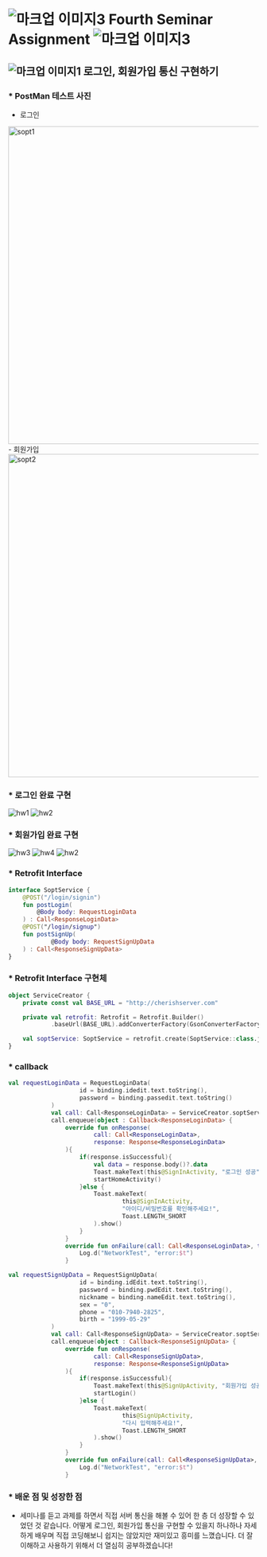# ![마크업 이미지3](https://user-images.githubusercontent.com/80473521/118394517-1e93bd80-b680-11eb-9fb1-a14cb453e3ba.jpg) Fourth Seminar Assignment ![마크업 이미지3](https://user-images.githubusercontent.com/80473521/118394517-1e93bd80-b680-11eb-9fb1-a14cb453e3ba.jpg)


## ![마크업 이미지1](https://user-images.githubusercontent.com/80473521/118394520-1fc4ea80-b680-11eb-9641-df4063f3f257.jpg) 로그인, 회원가입 통신 구현하기

### * PostMan 테스트 사진
- 로그인
<img width="639" alt="sopt1" src="https://user-images.githubusercontent.com/80473521/118395630-530a7800-b686-11eb-95f8-1f14599ab8fc.PNG">
- 회원가입
<img width="650" alt="sopt2" src="https://user-images.githubusercontent.com/80473521/118395632-53a30e80-b686-11eb-95da-1c1a0113e378.PNG">

### * 로그인 완료 구현

![hw1](https://user-images.githubusercontent.com/80473521/118397269-1e9aba00-b68e-11eb-8424-1d2e6a70abaf.jpg)
![hw2](https://user-images.githubusercontent.com/80473521/118397270-1e9aba00-b68e-11eb-9b5b-9f7cfbdc0f59.jpg)


### * 회원가입 완료 구현

![hw3](https://user-images.githubusercontent.com/80473521/118397271-1f335080-b68e-11eb-8d92-e6873ca0d605.jpg)
![hw4](https://user-images.githubusercontent.com/80473521/118397267-1d698d00-b68e-11eb-8b16-41099d8f0582.jpg)
![hw2](https://user-images.githubusercontent.com/80473521/118397270-1e9aba00-b68e-11eb-9b5b-9f7cfbdc0f59.jpg)

### * Retrofit Interface
```kotlin
interface SoptService {
    @POST("/login/signin")
    fun postLogin(
        @Body body: RequestLoginData
    ) : Call<ResponseLoginData>
    @POST("/login/signup")
    fun postSignUp(
            @Body body: RequestSignUpData
    ) : Call<ResponseSignUpData>
}
```
### * Retrofit Interface 구현체
```kotlin
object ServiceCreator {
    private const val BASE_URL = "http://cherishserver.com"

    private val retrofit: Retrofit = Retrofit.Builder()
            .baseUrl(BASE_URL).addConverterFactory(GsonConverterFactory.create()).build()

    val soptService: SoptService = retrofit.create(SoptService::class.java)
}
```
### * callback
```kotlin
val requestLoginData = RequestLoginData(
                    id = binding.idedit.text.toString(),
                    password = binding.passedit.text.toString()
            )
            val call: Call<ResponseLoginData> = ServiceCreator.soptService.postLogin(requestLoginData)
            call.enqueue(object : Callback<ResponseLoginData> {
                override fun onResponse(
                        call: Call<ResponseLoginData>,
                        response: Response<ResponseLoginData>
                ){
                    if(response.isSuccessful){
                        val data = response.body()?.data
                        Toast.makeText(this@SignInActivity, "로그인 성공", Toast.LENGTH_SHORT).show()
                        startHomeActivity()
                    }else {
                        Toast.makeText(
                                this@SignInActivity,
                                "아이디/비밀번호를 확인해주세요!",
                                Toast.LENGTH_SHORT
                        ).show()
                    }
                }
                override fun onFailure(call: Call<ResponseLoginData>, t:Throwable){
                    Log.d("NetworkTest", "error:$t")
                }
```
``` kotlin
val requestSignUpData = RequestSignUpData(
                    id = binding.idEdit.text.toString(),
                    password = binding.pwdEdit.text.toString(),
                    nickname = binding.nameEdit.text.toString(),
                    sex = "0",
                    phone = "010-7940-2825",
                    birth = "1999-05-29"
            )
            val call: Call<ResponseSignUpData> = ServiceCreator.soptService.postSignUp(requestSignUpData)
            call.enqueue(object : Callback<ResponseSignUpData> {
                override fun onResponse(
                        call: Call<ResponseSignUpData>,
                        response: Response<ResponseSignUpData>
                ){
                    if(response.isSuccessful){
                        Toast.makeText(this@SignUpActivity, "회원가입 성공", Toast.LENGTH_SHORT).show()
                        startLogin()
                    }else {
                        Toast.makeText(
                                this@SignUpActivity,
                                "다시 입력해주세요!",
                                Toast.LENGTH_SHORT
                        ).show()
                    }
                }
                override fun onFailure(call: Call<ResponseSignUpData>, t:Throwable){
                    Log.d("NetworkTest", "error:$t")
                }
```
### * 배운 점 및 성장한 점
- 세미나를 듣고 과제를 하면서 직접 서버 통신을 해볼 수 있어 한 층 더 성장할 수 있었던 것 같습니다. 어떻게 로그인, 회원가입 통신을 구현할 수 있을지 하나하나 자세하게 배우며 직접 코딩해보니 쉽지는 않았지만 재미있고 흥미를 느꼈습니다. 더 잘 이해하고 사용하기 위해서 더 열심히 공부하겠습니다!
